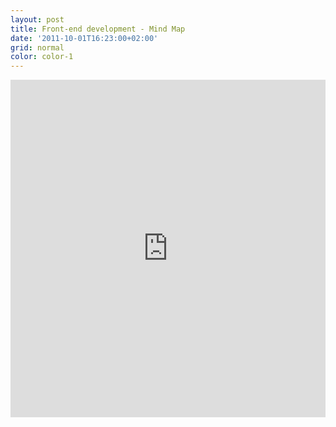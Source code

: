 ```yaml
---
layout: post
title: Front-end development - Mind Map
date: '2011-10-01T16:23:00+02:00'
grid: normal
color: color-1
---
```


<iframe frameborder="0" height="540" src="http://www.mindomo.com/mindmap/front-end-development-e999af6b49404020b63ca473111c4b02" width="100%"></iframe>
